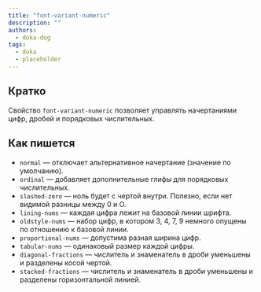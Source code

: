 ```yaml
---
title: "font-variant-numeric"
description: ""
authors:
  - doka-dog
tags:
  - doka
  - placeholder
---
```


## Кратко

Свойство `font-variant-numeric` позволяет управлять начертаниями цифр, дробей и порядковых числительных.

## Как пишется

- `normal` — отключает альтернативное начертание (значение по умолчанию).
- `ordinal` — добавляет дополнительные глифы для порядковых числительных.
- `slashed-zero` — ноль будет с чертой внутри. Полезно, если нет видимой разницы между 0 и О.
- `lining-nums` — каждая цифра лежит на базовой линии шрифта.
- `oldstyle-nums` — набор цифр, в котором 3, 4, 7, 9 немного опущены по отношению к базовой линии.
- `proportional-nums` — допустима разная ширина цифр.
- `tabular-nums` — одинаковый размер каждой цифры.
- `diagonal-fractions` — числитель и знаменатель в дроби уменьшены и разделены косой чертой.
- `stacked-fractions` — числитель и знаменатель в дроби уменьшены и разделены горизонтальной линией.


